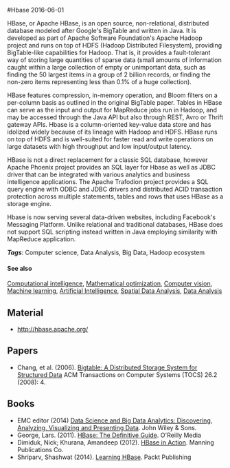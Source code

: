 
#Hbase
2016-06-01

HBase, or Apache HBase, is an open source, non-relational, distributed database modeled after Google's BigTable and written in Java. It is developed as part of Apache Software Foundation's Apache Hadoop project and runs on top of HDFS (Hadoop Distributed Filesystem), providing BigTable-like capabilities for Hadoop. That is, it provides a fault-tolerant way of storing large quantities of sparse data (small amounts of information caught within a large collection of empty or unimportant data, such as finding the 50 largest items in a group of 2 billion records, or finding the non-zero items representing less than 0.1% of a huge collection).

HBase features compression, in-memory operation, and Bloom filters on a per-column basis as outlined in the original BigTable paper. Tables in HBase can serve as the input and output for MapReduce jobs run in Hadoop, and may be accessed through the Java API but also through REST, Avro or Thrift gateway APIs. Hbase is a column-oriented key-value data store and has idolized widely because of its lineage with Hadoop and HDFS. HBase runs on top of HDFS and is well-suited for faster read and write operations on large datasets with high throughput and low input/output latency.

HBase is not a direct replacement for a classic SQL database, however Apache Phoenix project provides an SQL layer for Hbase as well as JDBC driver that can be integrated with various analytics and business intelligence applications. The Apache Trafodion project provides a SQL query engine with ODBC and JDBC drivers and distributed ACID transaction protection across multiple statements, tables and rows that uses HBase as a storage engine.

Hbase is now serving several data-driven websites, including Facebook's Messaging Platform. Unlike relational and traditional databases, HBase does not support SQL scripting instead written in Java employing similarity with MapReduce application.

***Tags***: Computer science, Data Analysis, Big Data, Hadoop ecosystem

#### See also
[Computational intelligence](/computational_intelligence), [Mathematical optimization](/mathematical_optimization), [Computer vision](/computer_vision), [Machine learning](/machine_learning), [Artificial Intelligence](/artificial_intelligence), [Spatial Data Analysis](/spatial_data_analysis), [Data Analysis](/data_analysis)
## Material
* http://hbase.apache.org/

## Papers
* Chang, et al. (2006). [Bigtable: A Distributed Storage System for Structured Data](https://www.usenix.org/legacy/events/osdi06/tech/chang/chang_html/) ACM Transactions on Computer Systems (TOCS) 26.2 (2008): 4.

## Books
* EMC editor (2014) [Data Science and Big Data Analytics: Discovering, Analyzing, Visualizing and Presenting Data](https://www.goodreads.com/book/show/22263956-data-science-and-big-data-analytics). John Wiley & Sons.
* George, Lars. (2011). [HBase: The Definitive Guide](https://www.goodreads.com/book/show/10316770-hbase). O'Reilly Media
* Dimiduk, Nick; Khurana, Amandeep (2012). [HBase in Action](https://www.goodreads.com/book/show/13507799-hbase-in-action). Manning Publications Co.
* Shriparv, Shashwat (2014). [Learning HBase](https://www.goodreads.com/book/show/24529152-learning-hbase). Packt Publishing


